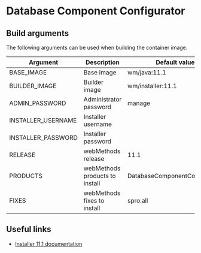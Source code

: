 # Database Component Configurator

## Build arguments

The following arguments can be used when building the container image.

| Argument | Description | Default value |
| -------- | ----------- | ------------- |
| BASE_IMAGE | Base image | wm/java:11.1 |
| BUILDER_IMAGE | Builder image | wm/installer:11.1 |
| ADMIN_PASSWORD | Administrator password | manage |
| INSTALLER_USERNAME | Installer username | |
| INSTALLER_PASSWORD | Installer password | |
| RELEASE | webMethods release | 11.1 |
| PRODUCTS | webMethods products to install | DatabaseComponentConfigurator |
| FIXES | webMethods fixes to install | spro:all |

## Useful links

- [Installer 11.1 documentation](https://www.ibm.com/docs/en/webmethods-integration/webmethods-installer/11.1.0)
